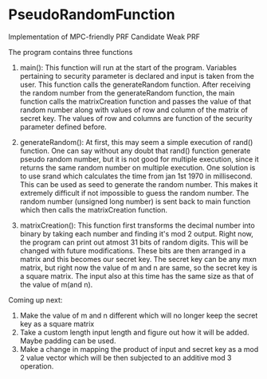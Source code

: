 # PseudoRandomFunction
Implementation of MPC-friendly PRF
Candidate Weak PRF

The program contains three functions

1) main(): 
This function will run at the start of the program. Variables pertaining to security parameter is declared and input is taken from the user.
This function calls the generateRandom function. After receiving the random number from the generateRandom function, the main function calls the matrixCreation function and passes the value of that random number along with values of row and column of the matrix of secret key. The values of row and columns are function of the security parameter defined before.

2) generateRandom():
At first, this may seem a simple execution of rand() function. One can say without any doubt that rand() function generate pseudo random number, but it is not good for multiple execution, since it returns the same random number on multiple execution. One solution is to use srand which calculates the time from jan 1st 1970 in millisecond. This can be used as seed to generate the random number. This makes it extremely difficult if not impossible to guess the random number. The random number (unsigned long number) is sent back to main function which then calls the matrixCreation function.

3) matrixCreation():
This function first transforms the decimal number into binary by taking each number and finding it's mod 2 output. Right now, the program can print out atmost 31 bits of random digits. This will be changed with future modifications. These bits are then arranged in a matrix and this becomes our secret key. The secret key can be any mxn matrix, but right now the value of m and n are same, so the secret key is a square matrix. The input also at this time has the same size as that of the value of m(and n).

Coming up next:

1) Make the value of m and n different which will no longer keep the secret key as a square matrix
2) Take a custom length input length and figure out how it will be added. Maybe padding can be used.
3) Make a change in mapping the product of input and secret key as a mod 2 value vector which will be then subjected to an additive mod 3 operation.